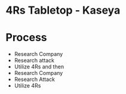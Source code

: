 # 4Rs Tabletop - Kaseya

# Process

- Research Company
- Research attack
- Utilize 4Rs and then
- Research Company
- Research Attack
- Utilize 4Rs